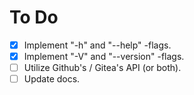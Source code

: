 # To Do
- [x] Implement "-h" and "--help" -flags.
- [x] Implement "-V" and "--version" -flags.
- [ ] Utilize Github's / Gitea's API (or both).
- [ ] Update docs.
